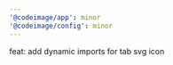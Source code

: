```yaml
---
'@codeimage/app': minor
'@codeimage/config': minor
---
```


feat: add dynamic imports for tab svg icon

